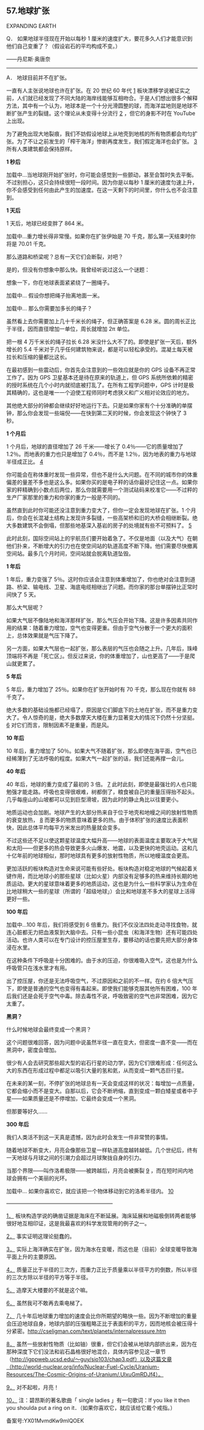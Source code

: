 ## 57.地球扩张
EXPANDING EARTH
 

  Q．
 如果地球半径现在开始以每秒 1 厘米的速度扩大，要花多久人们才能意识到他们自己变重了？（假设岩石的平均构成不变。）
 

——丹尼斯·奥唐奈
 



---

  A．
 地球目前并不在扩张。
 

一直有人主张说地球也许在扩张。在 20 世纪 60 年代
  [1](1243993266322247680.xhtml#ch1) 板块漂移学说被证实之前，人们就已经发现了不同大陆的海岸线能够互相吻合。于是人们想出很多个解释方法，其中有一个认为，地球本是一个十分光滑圆整的球，而海洋盆地则是地球不断扩张产生的裂缝。这个理论从未变得十分流行
  [2](1243993266322247680.xhtml#ch2) ，但它的身影不时在 YouTube 上出现。
 

为了避免出现大地裂痕，我们不妨假设地球上从地壳到地核的所有物质都会均匀扩张。为了不让之前发生的「榨干海洋」惨剧再度发生，我们假定海洋也会扩张。
  [3](1243993266322247680.xhtml#ch3) 所有人类建筑都会保持原样。
 

 **1 秒后** 

![]()加载中...当地球刚开始扩张时，你可能会感觉到一些颤动，甚至会暂时失去平衡。不过别担心，这只会持续很短一段时间。因为你是以每秒 1 厘米的速度匀速上升，你不会感受到任何由此产生的加速度。在这一天剩下的时间里，你什么也不会注意到。
 

 **1 天后** 

1 天后，地球已经变胖了 864 米。
 

![]()加载中...重力增长得非常慢。如果你在扩张伊始是 70 千克，那么第一天结束时你将是 70.01 千克。
 

那么道路和桥梁呢？总有一天它们会断裂，对吧？
 

是的，但没有你想象中那么快。我曾经听说过这么一个谜题：
 

想象一下，你在地球表面紧紧绕了一圈绳子。
 

![]()加载中... 假设你想把绳子抬离地面一米。
 

![]()加载中... 那么你需要加多长的绳子？
 

虽然看上去你需要加上几十千米长的绳子，但正确答案是 6.28 米。圆的周长正比于半径，因而直径增加一单位，周长就增加 2π 单位。
 

把一根 4 万千米长的绳子拉长 6.28 米没什么大不了的。即使是扩张一天后，额外增长的 5.4 千米对于几乎任何建筑物来说，都是可以轻松承受的。混凝土每天被拉长和压缩的量都比这长。
 

在最初感到一些震动后，你首先会注意到的一些效应就是你的 GPS 设备不再正常工作了。因为 GPS 卫星基本还是待在原来的轨道上，但 GPS 系统所依赖的精密的授时系统在几个小时内就彻底被打乱了。在所有工程学问题中，GPS 计时是极其精确的，这也是唯一一个迫使工程师同时考虑狭义和广义相对论效应的地方。
 

其他绝大部分的钟都会继续好好地运行下去。只是如果你家有个十分准确的单摆钟，那么你会发现一些端倪——在快到第二天的时候，你会发现这个钟快了 3 秒。
 

 **1 个月后** 

1 个月后，地球的直径增加了 26 千米——增长了 0.4％——它的质量增加了 1.2％。而地表的重力也只是增加了 0.4％，而不是 1.2％，因为地表的重力与地球半径成正比。
  [4](1243993266322247680.xhtml#ch4) 

你可能会在称体重时发现一些异常，但也不是什么大问题。在不同的城市你的体重偏差的量差不多也是这么多。如果你买的是电子秤的话你最好记住这一点。如果你家的秤精确到小数点后两位，那么你就需要用一个测试砝码来校准它——不过秤的生产厂家那里的重力和你家的重力一般是不同的。
 

虽然直到此时你可能还没注意到重力变大了，但你一定会发现地球在扩张。1 个月后，你会在长混凝土结构上发现许多裂缝，一些高架桥和旧的大桥会相继断裂。绝大多数建筑不会倒塌，但那些地基深入基岩的房子的处境就有些不可预料了。
  [5](1243993266322247680.xhtml#ch5) 

此时此刻，国际空间站上的宇航员们要开始着急了。不仅是地面（以及大气）在朝他们扑来，不断增大的引力也在使空间站的轨道高度不断下降。他们需要尽快撤离空间站。最多几个月时间，空间站就会脱离轨道坠毁。
 

 **1 年后** 

1 年后，重力变强了 5％。这时你应该会注意到体重增加了，你也绝对会注意到道路、桥梁、输电线、卫星、海底电缆相继出了问题。而你家的那台单摆钟比正常时间快了 5 天。
 

那么大气层呢？
 

如果大气层不像陆地和海洋那样扩张，那么气压会开始下降。这是许多因素共同作用的结果：随着重力增加，空气也变得更重。但由于空气分散于一个更大的面积上，总体效果就是气压下降了。
 

另一方面，如果大气层也一起扩张，那么表层的气压也会随之上升。几年后，珠峰顶端将不再是「死亡区」。但反过来说，你的体重增加了，山也更高了——于是爬山就更累了。
 

 **5 年后** 

5 年后，重力增加了 25％。如果你在扩张开始时有 70 千克，那么现在你就有 88 千克了。
 

绝大多数的基础设施都已经塌了，原因是它们脚底下的土地在扩张，而不是重力变大了。令人惊奇的是，绝大多数摩天大楼在重力显著变大的情况下仍然十分坚挺。
  [6](1243993266322247680.xhtml#ch6) 对它们而言，限制因素不是重量，而是风。
 

 **10 年后** 

10 年后，重力增加了 50％。如果大气不随着扩张，那么即使在海平面，空气也已经稀薄到了无法呼吸的程度。如果大气一起扩张的话，我们还能再撑一会儿。
 

 **40 年后** 

40 年后，地球的重力变成了最初的 3 倍。
  [7](1243993266322247680.xhtml#ch7) 此时此刻，即使是最强壮的人也只能勉强才能走路。呼吸也变得很艰难，树都倒了，粮食被自己的重量压得抬不起头。几乎每座山的山坡都可以见到巨型滑坡，因为此时的静止角比以往要更小。
 

地质运动也会加剧。地球产生的大部分热来自于位于地壳和地幔之间的放射性物质的衰变放热，
  [8](1243993266322247680.xhtml#ch8) 而更多的物质意味着更多的热。由于体积扩张的速度比表面积快，因此总体平均每平方米发出的热量就会变多。
 

不过这些还不足以使这颗星球温度大幅升高——地球的表面温度主要取决于大气层和太阳——但更多的热会导致更多火山爆发、地震，以及更快的地壳运动。这和几十亿年前的地球相似，那时地球具有更多的放射性物质，所以地幔温度会更高。
 

更加活跃的板块构造对生命来说可能有些好处。板块构造对稳定地球的气候起着关键作用，而比地球小的那些星球（比如火星）内部没有足够多的热来维持长期的地质运动。更大的星球意味着更多的地质运动，这也是为什么一些科学家认为生命在比地球稍大一些的星球（所谓的「超级地球」）会比和地球差不多大的星球上活得更好一些。
 

 **100 年后** 

![]()加载中...100 年后，我们将感受到 6 倍重力。我们不仅没法四处走动寻找食物，就连心脏都无力把血液泵到大脑中去。只有一些小昆虫（和海洋生物）还有可能四处活动。也许人类可以在专门设计的控压屋里生存，要移动的话也要先把大部分身体浸在水里。
 

在这种条件下呼吸是十分困难的。由于水的压迫，你很难吸入空气，这也是为什么呼吸管只在浅水里才有用。
 

出了控压屋，你还是无法呼吸空气，不过原因和之前的不一样。在约 6 倍大气压下，即使是普通的空气也变得有毒起来。即使我们能够克服其他所有困难，100 年后我们还是会死于空气中毒。除去毒性不说，呼吸致密的空气也非常困难，因为它太重了。
 

 **黑洞？** 

什么时候地球会最终变成一个黑洞？
 

这个问题很难回答，因为问题中说虽然半径一直在变大，但密度一直不变——而在黑洞中，密度会增加。
 

很少有人会去研究那些超大型的岩石行星的动力学，因为它们很难形成：任何这么大的东西在形成过程中都足以吸引大量的氢和氦，从而变成一颗气态巨行星。
 

在未来的某一刻，不停扩张的地球总有一天会变成这样的状况：每增加一点质量，它都会缩小而不是变大。自那以后，它会不断坍缩，直到变成一颗白矮星或者中子星——如果质量还是不停增加，它最终会变成一个黑洞。
 

但那要等好久……
 

 **300 年后** 

我们人类活不到这一天真是遗憾，因为此时会发生一件非常赞的事情。
 

随着地球不断变大，月亮会像那些卫星一样轨道高度越转越低。几个世纪后，终有一天地球与月球之间的引潮力会超过月球聚拢自身的引力。
 

当那个界限——叫作洛希极限——被跨越后，月亮会被撕裂
  [9](1243993266322247680.xhtml#ch9) ，而在短时间内地球会拥有一个美丽的光环。
 

![]()加载中... 如果你喜欢它，就应该把一个物体移动到它的洛希半径内。
  [10](1243993266322247680.xhtml#ch10) 

————————————————————
 

 [1．](1243993266322247680.xhtml#ch1-back) 板块构造学说的确凿证据是海床在不断延展。海床延展和地磁极倒转两者能够很好地互相印证，这是我最喜欢的科学发现管用的例子之一。
 

 [2．](1243993266322247680.xhtml#ch2-back) 事实证明这理论挺蠢的。
 

 [3．](1243993266322247680.xhtml#ch3-back) 实际上海洋确实在扩张，因为海水在变暖，而这也是（目前）全球变暖导致海平面上升的主要原因。
 

 [4．](1243993266322247680.xhtml#ch4-back) 质量正比于半径的三次方，而重力正比于质量乘以半径平方的倒数，所以半径的三次方除以半径的平方等于半径。
 

 [5．](1243993266322247680.xhtml#ch5-back) 造摩天大楼要的不就是这个嘛。
 

 [6．](1243993266322247680.xhtml#ch6-back) 虽然我可不敢再去乘电梯了。
 

 [7．](1243993266322247680.xhtml#ch7-back) 几十年后地球重力增加的速度会比你所期望的略快一些。因为不断增加的重量会压迫地球自身，地球内部的压强粗略正比于表面积的平方，因而地核会被压得十分紧密。http://cseligman.com/text/planets/internalpressure.htm
 

 [8．](1243993266322247680.xhtml#ch8-back) 虽然一些放射性物质（比如铀）很重，但它们会被从地球内部挤出来，因为在那种深度下它们没法和岩石晶格很好地混合，具体内容参见这一章节（http://igppweb.ucsd.edu/～guy/sio103/chap3.pdf）以及这篇文章（http://world-nuclear.org/info/Nuclear-Fuel-Cycle/Uranium-Resources/The-Cosmic-Origins-of-Uranium/.UlxuGmRDJf4）。
 

 [9．](1243993266322247680.xhtml#ch9-back) 对不起啦，月亮！
 

 [10．](1243993266322247680.xhtml#ch10-back) 注：碧昂斯的著名歌曲「
  single ladies
 」有一句歌词：If you like it then you shoulda put a ring on it．（如果你喜欢它，就应该给它戴个戒指。）
 



备案号:YX01MvmdKw9mlQOEK


